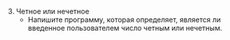 3. Четное или нечетное
   - Напишите программу, которая определяет, является ли введенное пользователем число четным или нечетным.
